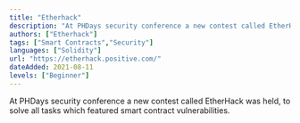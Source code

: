 ```yaml
---
title: "Etherhack"
description: "At PHDays security conference a new contest called EtherHack was held, to solve all tasks which featured smart contract vulnerabilities."
authors: ["Etherhack"]
tags: ["Smart Contracts","Security"]
languages: ["Solidity"]
url: "https://etherhack.positive.com/"
dateAdded: 2021-08-11
levels: ["Beginner"]
---
```


At PHDays security conference a new contest called EtherHack was held, to solve all tasks which featured smart contract vulnerabilities.